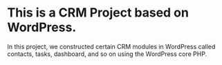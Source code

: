 # This is a CRM Project based on WordPress.
In this project, we constructed certain CRM modules in WordPress called contacts, tasks, dashboard, and so on using the WordPress core PHP.
